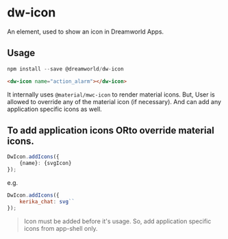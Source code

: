 # dw-icon

An element, used to show an icon in Dreamworld Apps.

## Usage
```js
npm install --save @dreamworld/dw-icon
```

```html
<dw-icon name="action_alarm"></dw-icon>
```

It internally uses `@material/mwc-icon` to render material icons. But, User is allowed to override any of the 
material icon (if necessary). And can add any application specific icons as well.


## To add application icons ORto override material icons.
```js
DwIcon.addIcons({
    {name}: {svgIcon}
});
```

e.g.

```js
DwIcon.addIcons({
    kerika_chat: svg``
});
```
> Icon must be added before it's usage. So, add application specific icons from app-shell only.